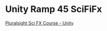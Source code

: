 # Unity Ramp 45 SciFiFx

[Pluralsight Sci FX Course - Unity](https://app.pluralsight.com/library/courses/unity-5-authoring-sci-fi-visual-effects-2552/table-of-contents)
